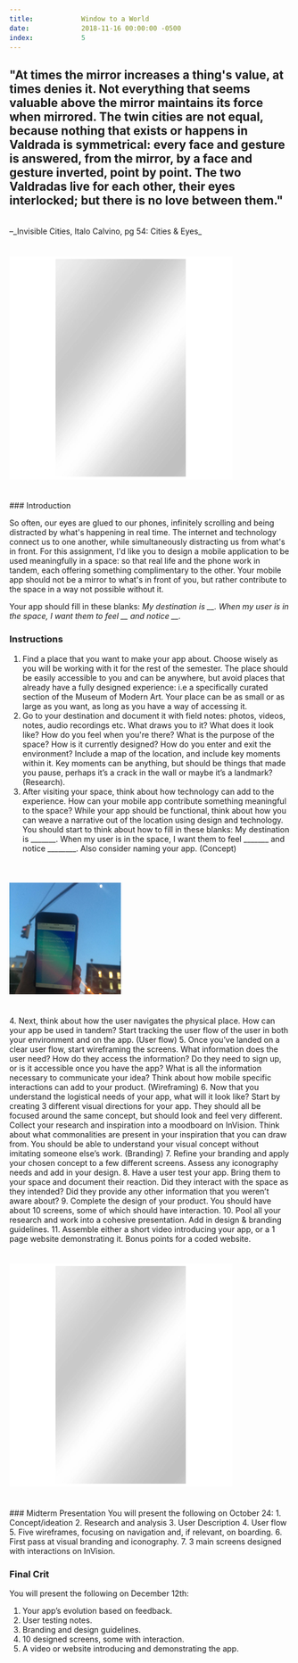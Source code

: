 ```yaml
---
title:            Window to a World
date:             2018-11-16 00:00:00 -0500
index:            5
---
```



## "At times the mirror increases a thing's value, at times denies it. Not everything that seems valuable above the mirror maintains its force when mirrored. The twin cities are not equal, because nothing that exists or happens in Valdrada is symmetrical: every face and gesture is answered, from the mirror, by a face and gesture inverted, point by point. The two Valdradas live for each other, their eyes interlocked; but there is no love between them."
<br>
–_Invisible Cities, Italo Calvino, pg 54: Cities & Eyes_
<br><br>

#### ![Mirror Mirror](../assets/imgs/mirror.png)
<br>
### Introduction

So often, our eyes are glued to our phones, infinitely scrolling and being distracted by what's happening in real time. The internet and technology connect us to one another, while simultaneously distracting us from what's in front. For this assignment, I'd like you to design a mobile application to be used meaningfully in a space: so that real life and the phone work in tandem, each offering something complimentary to the other. Your mobile app should not be a mirror to what's in front of you, but rather contribute to the space in a way not possible without it.

Your app should fill in these blanks: *My destination is __. When my user is in the space, I want them to feel __ and notice __.*

### Instructions

1. Find a place that you want to make your app about. Choose wisely as you will be working with it for the rest of the semester. The place should be easily accessible to you and can be anywhere, but avoid places that already have a fully designed experience: i.e a specifically curated section of the Museum of Modern Art. Your place can be as small or as large as you want, as long as you have a way of accessing it.
2. Go to your destination and document it with field notes: photos, videos, notes, audio recordings etc. What draws you to it? What does it look like? How do you feel when you're there? What is the purpose of the space? How is it currently designed? How do you enter and exit the environment? Include a map of the location, and include key moments within it. Key moments can be anything, but should be things that made you pause, perhaps it’s a crack in the wall or maybe it’s a landmark? (Research).
3. After visiting your space, think about how technology can add to the experience. How can your mobile app contribute something meaningful to the space? While your app should be functional, think about how you can weave a narrative out of the location using design and technology. You should start to think about how to fill in these blanks: My destination is _______. When my user is in the space, I want them to feel _______ and notice ________. Also consider naming your app. (Concept)
<br><br><br>
#### ![Moon and Iphone](../assets/imgs/moon-phone.jpg)
<br>
4. Next, think about how the user navigates the physical place. How can your app be used in tandem? Start tracking the user flow of the user in both your environment and on the app. (User flow)
5. Once you’ve landed on a clear user flow, start wireframing the screens. What information does the user need? How do they access the information? Do they need to sign up, or is it accessible once you have the app? What is all the information necessary to communicate your idea? Think about how mobile specific interactions can add to your product. (Wireframing)
6. Now that you understand the logistical needs of your app, what will it look like? Start by creating 3 different visual directions for your app. They should all be focused around the same concept, but should look and feel very different. Collect your research and inspiration into a moodboard on InVision. Think about what commonalities are present in your inspiration that you can draw from. You should be able to understand your visual concept without imitating someone else’s work. (Branding)
7. Refine your branding and apply your chosen concept to a few different screens. Assess any iconography needs and add in your design.
8. Have a user test your app. Bring them to your space and document their reaction. Did they interact with the space as they intended? Did they provide any other information that you weren’t aware about?
9. Complete the design of your product. You should have about 10 screens, some of which should have interaction.
10. Pool all your research and work into a cohesive presentation. Add in design & branding guidelines.
11. Assemble either a short video introducing your app, or a 1 page website demonstrating it. Bonus points for a coded website.
<br><br>

#### ![Mirror Mirror](../assets/imgs/mirror.png)
<br>
### Midterm Presentation
You will present the following on October 24:
1. Concept/ideation
2. Research and analysis
3. User Description
4. User flow
5. Five wireframes, focusing on navigation and, if relevant, on boarding.
6. First pass at visual branding and iconography.
7. 3 main screens designed with interactions on InVision.

### Final Crit
You will present the following on December 12th:
1. Your app&rsquo;s evolution based on feedback.
2. User testing notes.
3. Branding and design guidelines.
4. 10 designed screens, some with interaction.
5. A video or website introducing and demonstrating the app.
